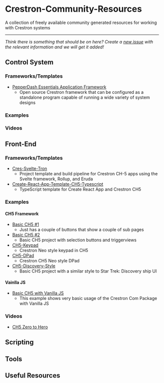 # Crestron-Community-Resources
A collection of freely available community generated resources for working with Crestron systems

---

*Think there is something that should be on here? Create a [new issue](https://github.com/purebordem/Crestron-Community-Resources/issues) with the relevant information and we will get it added!*

## Control System
### Frameworks/Templates
* [PepperDash Essentials Application Framework](https://github.com/PepperDash/Essentials)
  * Open source Crestron framework that can be configured as a standalone program capable of running a wide variety of system designs
  
### Examples
### Videos

## Front-End
### Frameworks/Templates
* [Cres-Svelte-Tron](https://github.com/purebordem/Cres-Svelte-Tron)
  * Project template and build pipeline for Crestron CH-5 apps using the Svelte framework, Rollup, and Eruda
* [Create-React-App-Template-CH5-Typescript](https://github.com/avspltd/cra-template-ch5-typescript)
  * TypeScript template for Create React App and Crestron CH5
### Examples
#### CH5 Framework
* [Basic CH5 #1](https://github.com/Mirage-AV/Crestron-CH5-Basic)
  * Just has a couple of buttons that show a couple of sub pages
* [Basic CH5 #2](https://github.com/Mirage-AV/Crestron-CH5-Basic-Buttons-Pages)
  * Basic CH5 project with selection buttons and triggerviews 
* [CH5-Keypad](https://github.com/Mirage-AV/CH5-Keypad)  
  * Crestron Neo style keypad in CH5
* [CH5-DPad](https://github.com/Mirage-AV/CH5-DPad)
  * Crestron CH5 Neo style DPad
* [CH5-Discovery-Style](https://github.com/Mirage-AV/CH5-Discovery-Style)
  * Basic CH5 project with a similar style to Star Trek: Discovery ship UI
  
#### Vainlla JS
* [Basic CH5 with Vanilla JS](https://github.com/CloudDrivenSolutions/CH5-Basic)
  * This example shows very basic usage of the Crestron Com Package with Vanilla JS

### Videos
* [CH5 Zero to Hero](https://www.youtube.com/watch?v=yLsk4NZ5ZYc&t)

## Scripting

## Tools

## Useful Resources
